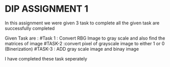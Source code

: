 # DIP ASSIGNMENT 1

In this assignment we were given 3 task to complete all the given task are successfully completed 

Given Task are :
#Task 1 : Convert RBG Image to gray scale and also find the matrices of image
#TASK-2 :convert pixel of grayscale image to either 1 or 0 (Binerization)
#TASK-3 : ADD gray scale image and binay image

I have completed these task seperately

